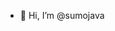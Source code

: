 - 👋 Hi, I’m @sumojava

<!---
sumojava/sumojava is a ✨ special ✨ repository because its `README.md` (this file) appears on your GitHub profile.
You can click the Preview link to take a look at your changes.
--->
